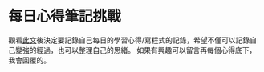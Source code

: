 # 每日心得筆記挑戰
觀看[此文](https://medium.com/hulis-blog/why-blogging-ab77fd8c6ffa)後決定要記錄自己每日的學習心得/寫程式的記錄，希望不僅可以記錄自己變強的經過，也可以整理自己的思緒。
如果有興趣可以留言再每個心得底下，我會回覆的。